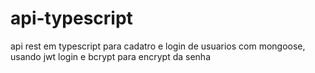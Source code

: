 # api-typescript
api rest em typescript para cadatro e login de usuarios com mongoose, usando jwt login e bcrypt para encrypt da senha

